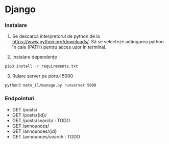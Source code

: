 
# Django

### Instalare

1. Se descarcă interpretorul de python de la https://www.python.org/downloads/. Să se selecteze adăugarea python în cale (PATH) pentru acces ușor în terminal.

2. Instalare dependențe
```bash
pip3 install -r requirements.txt
```

3. Rulare server pe portul 5000
```bash
python3 mate_il/manage.py runserver 5000
```


### Endpointuri

- GET /posts/
- GET /posts/{id}/
- GET /posts/search/ : TODO
- GET /announces/
- GET /announces/{id}
- GET /announces/search : TODO